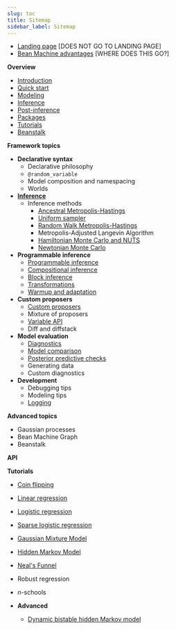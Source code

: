 ```yaml
---
slug: toc
title: Sitemap
sidebar_label: Sitemap
---
```

* [Landing page](landing_page/landing_page.md) [DOES NOT GO TO LANDING PAGE]
* [Bean Machine advantages](landing_page/bean_machine_advantages.md) [WHERE DOES THIS GO?]

**Overview**

* [Introduction](overview/introduction/introduction.md)
* [Quick start](overview/quick_start/quick_start.md)
* [Modeling](overview/modeling/modeling.md)
* [Inference](overview/inference/inference.md)
* [Post-inference](overview/analysis/analysis.md)
* [Packages](overview/packages/packages.md)
* [Tutorials](overview/tutorials/tutorials.md)
* [Beanstalk](overview/beanstalk/beanstalk.md)

**Framework topics**

* **Declarative syntax**
  * Declarative philosophy
  * `@random_variable`
  * Model composition and namespacing
  * Worlds
* **[Inference](framework_topics/inference/inference.md)**
  * Inference methods
    * [Ancestral Metropolis-Hastings](framework_topics/inference/ancestral_metropolis_hastings.md)
    * [Uniform sampler](framework_topics/inference/uniform_metropolis_hastings.md)
    * [Random Walk Metropolis-Hastings](framework_topics/inference/random_walk.md)
    * Metropolis-Adjusted Langevin Algorithm
    * [Hamiltonian Monte Carlo and NUTS](framework_topics/inference/hamiltonian_monte_carlo.md)
    * [Newtonian Monte Carlo](framework_topics/inference/newtonian_monte_carlo.md)
* **Programmable inference**
  * [Programmable inference](framework_topics/programmable_inference/programmable_inference.md)
  * [Compositional inference](framework_topics/programmable_inference/compositional_inference.md)
  * [Block inference](framework_topics/programmable_inference/block_inference.md)
  * [Transformations](framework_topics/programmable_inference/transforms.md)
  * [Warmup and adaptation](framework_topics/programmable_inference/adaptive_inference.md)
* **Custom proposers**
  * [Custom proposers](framework_topics/custom_proposers/custom_proposers.md)
  * Mixture of proposers
  * [Variable API](framework_topics/custom_proposers/variable.md)
  * Diff and diffstack
* **Model evaluation**
  * [Diagnostics](framework_topics/model_evaluation/diagnostics.md)
  * [Model comparison](framework_topics/model_evaluation/model_comparison.md)
  * [Posterior predictive checks](framework_topics/model_evaluation/posterior_predictive_checks.md)
  * Generating data <!-- simulate should go here! -->
  * Custom diagnostics <!-- optional for now -->
* **Development**
  * Debugging tips
  * Modeling tips
  * [Logging](framework_topics/development/logging.md)

**Advanced topics**
<!-- I don't think we'll plan to have any of these ready for a while. -->

* Gaussian processes
* Bean Machine Graph
* Beanstalk

**API**
<!-- Brian Johnson will link this in. See ../website/sidebars.js for where we think 'API' will go... -->

**Tutorials**

* [Coin flipping](https://www.internalfb.com/intern/anp/view/?id=277521)
* [Linear regression](https://www.internalfb.com/intern/anp/view/?id=282519)
* [Logistic regression](https://www.internalfb.com/intern/anp/view/?id=280068)
* [Sparse logistic regression](https://www.internalfb.com/intern/anp/view/?id=275391)
* [Gaussian Mixture Model](https://www.internalfb.com/intern/anp/view/?id=270772)
* [Hidden Markov Model](https://www.internalfb.com/intern/anp/view/?id=273851)
* [Neal's Funnel](https://www.internalfb.com/intern/anp/view/?id=273308)
* Robust regression
* $n$-schools

* **Advanced**
  * [Dynamic bistable hidden Markov model](https://www.internalfb.com/intern/anp/view/?id=275944)
